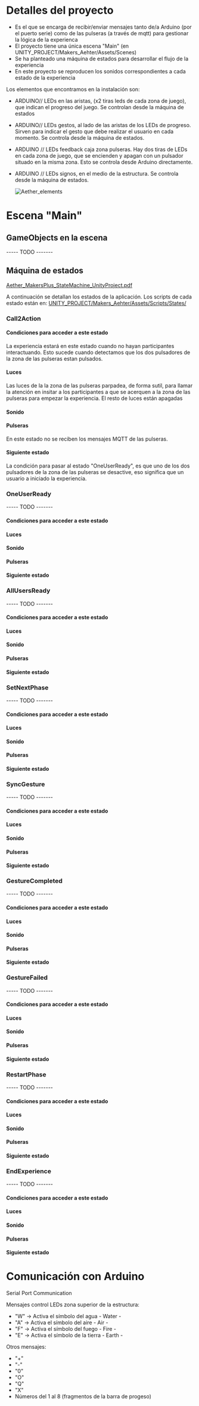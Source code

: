 # Detalles del proyecto
- Es el que se encarga de recibir/enviar mensajes tanto de/a Arduino (por el puerto serie) como de las pulseras (a través de mqtt) para gestionar la lógica de la experienca
- El proyecto tiene una única escena "Main" (en UNITY_PROJECT/Makers_Aehter/Assets/Scenes)
- Se ha planteado una máquina de estados para desarrollar el flujo de la experiencia
- En este proyecto se reproducen los sonidos correspondientes a cada estado de la experiencia

Los elementos que encontramos en la instalación son: 
- ARDUINO// LEDs en las aristas, (x2 tiras leds de cada zona de juego), que indican el progreso del juego. Se controlan desde la máquina de estados
- ARDUINO// LEDs gestos, al lado de las aristas de los LEDs de progreso. Sirven para indicar el gesto que debe realizar el usuario en cada momento. Se controla desde la máquina de estados. 
- ARDUINO // LEDs feedback caja zona pulseras. Hay dos tiras de LEDs en cada zona de juego, que se encienden y apagan con un pulsador situado en la misma zona. Esto se controla desde Arduino directamente.
- ARDUINO // LEDs signos, en el medio de la estructura. Se controla desde la máquina de estados.

  ![Aether_elements](https://github.com/user-attachments/assets/017fecb8-7445-4839-8959-a48ba35a6336)


# Escena "Main"
## GameObjects en la escena 
----- TODO -------
## Máquina de estados 
[Aether_MakersPlus_StateMachine_UnityProject.pdf](https://github.com/user-attachments/files/20062858/Aether_MakersPlus_StateMachine_UnityProject.pdf)

A continuación se detallan los estados de la aplicación. Los scripts de cada estado están en: [UNITY_PROJECT/Makers_Aehter/Assets/Scripts/States/](https://github.com/MakersPlusBCN/aether-brain/tree/a03d67ad356bb02a4f93e90b83104a0131c3e57c/UNITY_PROJECT/Makers_Aehter/Assets/Scripts/States)

### Call2Action
#### Condiciones para acceder a este estado
La experiencia estará en este estado cuando no hayan participantes interactuando. Esto sucede cuando detectamos que los dos pulsadores de la zona de las pulseras estan pulsados. 

#### Luces 
Las luces de la la zona de las pulseras parpadea, de forma sutil, para llamar la atención en insitar a los participantes a que se acerquen a la zona de las pulseras para empezar la experiencia. 
El resto de luces están apagadas 

#### Sonido

#### Pulseras 
En este estado no se reciben los mensajes MQTT de las pulseras. 

#### Siguiente estado 
La condición para pasar al estado "OneUserReady", es que uno de los dos pulsadores de la zona de las pulseras se desactive, eso significa que un usuario a iniciado la experiencia. 

### OneUserReady
----- TODO -------
#### Condiciones para acceder a este estado

#### Luces 

#### Sonido

#### Pulseras 

#### Siguiente estado 

### AllUsersReady
----- TODO -------

#### Condiciones para acceder a este estado

#### Luces 

#### Sonido

#### Pulseras 

#### Siguiente estado 

### SetNextPhase
----- TODO -------

#### Condiciones para acceder a este estado

#### Luces 

#### Sonido

#### Pulseras 

#### Siguiente estado 

### SyncGesture
----- TODO -------

#### Condiciones para acceder a este estado

#### Luces 

#### Sonido

#### Pulseras 

#### Siguiente estado 

### GestureCompleted 
----- TODO -------

#### Condiciones para acceder a este estado

#### Luces 

#### Sonido

#### Pulseras 

#### Siguiente estado 

### GestureFailed 
----- TODO -------

#### Condiciones para acceder a este estado

#### Luces 

#### Sonido

#### Pulseras 

#### Siguiente estado 

### RestartPhase
----- TODO -------

#### Condiciones para acceder a este estado

#### Luces 

#### Sonido

#### Pulseras 

#### Siguiente estado 

### EndExperience 
----- TODO -------

#### Condiciones para acceder a este estado

#### Luces 

#### Sonido

#### Pulseras 

#### Siguiente estado 

# Comunicación con Arduino 

Serial Port Communication

Mensajes control LEDs zona superior de la estructura: 
- "W" -> Activa el símbolo del agua - Water - 
- "A" -> Activa el símbolo del aire - Air - 
- "F" -> Activa el símbolo del fuego - Fire - 
- "E" -> Activa el símbolo de la tierra - Earth -


Otros mensajes: 
- "+"
- "-"
- "0"
- "O"
- "Q"
- "X"
- Números del 1 al 8 (fragmentos de la barra de progeso) 





